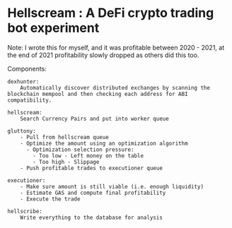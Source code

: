 Hellscream : A DeFi crypto trading bot experiment
====

Note: I wrote this for myself, and it was profitable between 2020 - 2021, at the end of 2021 profitability slowly dropped as others did this too.

Components:
```
dexhunter:
    Automatically discover distributed exchanges by scanning the blockchain mempool and then checking each address for ABI compatibility.

hellscream:
    Search Currency Pairs and put into worker queue

gluttony:
    - Pull from hellscream queue
    - Optimize the amount using an optimization algorithm
      - Optimization selection pressure:
        - Too low - Left money on the table
        - Too high - Slippage
    - Push profitable trades to executioner queue
    
executioner:
    - Make sure amount is still viable (i.e. enough liquidity)
    - Estimate GAS and compute final profitability
    - Execute the trade
    
hellscribe:
    Write everything to the database for analysis
